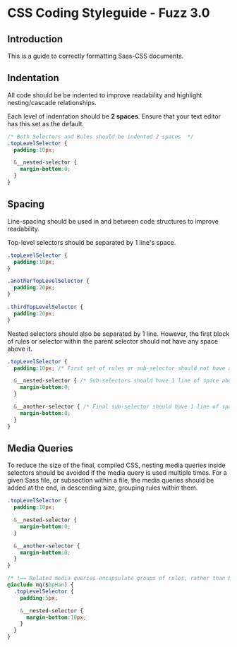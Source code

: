 # CSS Coding Styleguide - Fuzz 3.0

## Introduction
This is a guide to correctly formatting Sass-CSS documents.

## Indentation
All code should be be indented to improve readability and highlight nesting/cascade relationships.

Each level of indentation should be **2 spaces**. Ensure that your text editor has this set as the default.

```css
/* Both Selectors and Rules should be indented 2 spaces  */
.topLevelSelector {
  padding:10px;

  &__nested-selector {
    margin-bottom:0;
  }
}
```

## Spacing
Line-spacing should be used in and between code structures to improve readability.

Top-level selectors should be separated by 1 line's space.

```css
.topLevelSelector {
  padding:10px;
}

.anotherTopLevelSelector {
  padding:20px;
}

.thirdTopLevelSelector {
  padding:20px;
}
```

Nested selectors should also be separated by 1 line. However, the first block of rules or selector within the parent selector should not have any space above it.

```css
.topLevelSelector {
  padding:10px; /* First set of rules or sub-selector should not have any space above them */

  &__nested-selector { /* Sub-selectors should have 1 line of space above/below them */
    margin-bottom:0;
  }

  &__another-selector { /* Final sub-selector should have 1 line of space above it */
    margin-bottom:0;
  }  
}
```

## Media Queries
To reduce the size of the final, compiled CSS, nesting media queries inside selectors should be avoided if the media query is used multiple times. For a given Sass file, or subsection within a file, the media queries should be added at the end, in descending size, grouping rules within them.

```css
.topLevelSelector {
  padding:10px;

  &__nested-selector {
    margin-bottom:0;
  }

  &__another-selector {
    margin-bottom:0;
  }  
}

/* !== Related media queries encapsulate groups of rules, rather than being embedded within them  */
@include mq($bpHan) {
  .topLevelSelector {
    padding:5px;

    &__nested-selector {
      margin-bottom:10px;
    }
  }
}
```
